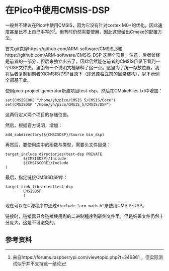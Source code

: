 # 在Pico中使用CMSIS-DSP

一般并不建议在Pico中使用CMSIS，因为它没有针对cortex M0+的优化，因此速度甚至比不上自己手写的[^1]。但有时仍然需要使用，因此这里给出Cmake的配置方法。

首先git克隆https://github.com/ARM-software/CMSIS_5和https://github.com/ARM-software/CMSIS-DSP 这两个项目，注意，后者曾经是前者的一部分，但后来独立出去了，因此仍然能在前者的CMSIS目录下看到一个DSP文件夹，里面有一个说明文档解释了这一点。这里为了统一存放位置，我将后者复制到前者的CMSIS/DSP目录下（即还原独立前的目录结构），以下示例全部基于此。

使用pico-project-generator新建项目test-dsp，然后在CMakeFiles.txt中增加：

```
set(CMSISCORE "/home/yh/pico/CMSIS_5/CMSIS/Core")
set(CMSISDSP "/home/yh/pico/CMSIS_5/CMSIS/DSP")
```

这两行定义两个项目的存储位置。

然后，根据官方说明，增加：

```
add_subdirectory(${CMSISDSP}/Source bin_dsp)
```

再然后，要使用库中的函数与类型，需要头文件目录：

```
target_include_directories(test-dsp PRIVATE
        ${CMSISDSP}/Include
        ${CMSISCORE}/Include
)
```

最后，指定链接CMSISDSP库：

```
target_link_libraries(test-dsp 
        CMSISDSP
        )
```

现在可以在C源程序中通过`#include "arm_math.h"`来使用CMSIS-DSP。

链接时，链接器只会链接使用到的二进制程序到最终文件里，但是结果文件仍然十分庞大，这是不可避免的。

## 参考资料

[^1]:来自https://forums.raspberrypi.com/viewtopic.php?t=349861 ，但实际测试似乎并不支持这一结论
